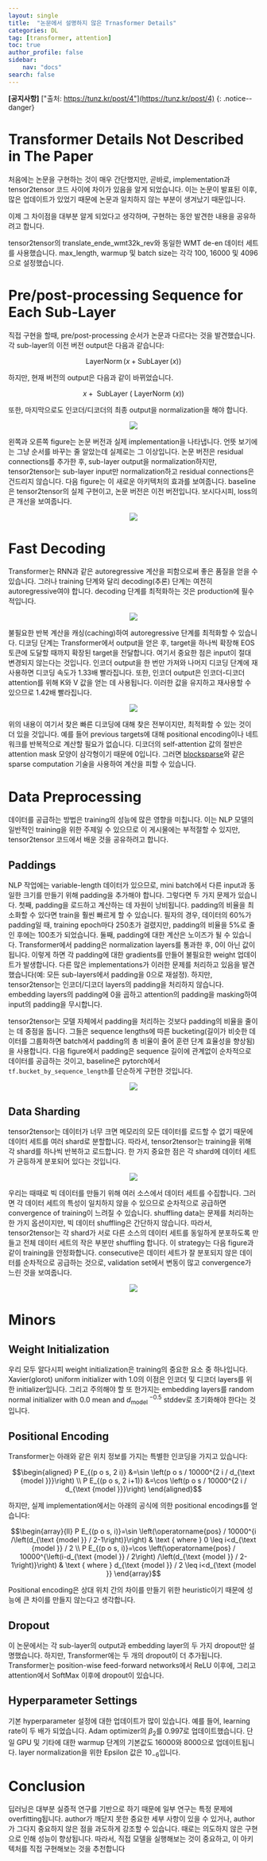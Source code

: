 ```yaml
---
layout: single
title:  "논문에서 설명하지 않은 Trnasformer Details"
categories: DL
tag: [transformer, attention]
toc: true
author_profile: false
sidebar:
    nav: "docs"
search: false
---
```

**[공지사항]** ["출처: https://tunz.kr/post/4"](https://tunz.kr/post/4)
{: .notice--danger}


# Transformer Details Not Described in The Paper
처음에는 논문을 구현하는 것이 매우 간단했지만, 곧바로, implementation과 tensor2tensor 코드 사이에 차이가 있음을 알게 되었습니다. 이는 논문이 발표된 이후, 많은 업데이트가 있었기 때문에 논문과 일치하지 않는 부분이 생겨났기 때문입니다.

이제 그 차이점을 대부분 알게 되었다고 생각하며, 구현하는 동안 발견한 내용을 공유하려고 합니다. 

tensor2tensor의 translate_ende_wmt32k_rev와 동일한 WMT de-en 데이터 세트를 사용했습니다. max_length, warmup 및 batch size는 각각 100, 16000 및 4096으로 설정했습니다.

# Pre/post-processing Sequence for Each Sub-Layer
직접 구현을 할때, pre/post-processing 순서가 논문과 다르다는 것을 발견했습니다.  각 sub-layer의 이전 버전 output은 다음과 같습니다:

$$\operatorname{LayerNorm}(x+\operatorname{SubLayer}(x))$$

하지만, 현재 버전의 output은 다음과 같이 바뀌었습니다.

$$x+\text { SubLayer }(\text { LayerNorm }(x))$$

또한, 마지막으로도 인코더/디코더의 최종 output을 normalization을 해야 합니다.

<p align="center"><img src="/assets/images/220918/1.png"></p>

왼쪽과 오른쪽 figure는 논문 버전과 실제 implementation을 나타냅니다. 언뜻 보기에는 그냥 순서를 바꾸는 줄 알았는데 실제로는 그 이상입니다. 논문 버전은 residual connections를 추가한 후, sub-layer output을 normalization하지만, tensor2tensor는 sub-layer input만 normalization하고 residual connections은 건드리지 않습니다. 다음 figure는 이 새로운 아키텍처의 효과를 보여줍니다. baseline은 tensor2tensor의 실제 구현이고, 논문 버전은 이전 버전입니다. 보시다시피, loss의 큰 개선을 보여줍니다.

<p align="center"><img src="/assets/images/220918/2.png"></p>

# Fast Decoding
Transformer는 RNN과 같은 autoregressive 계산을 피함으로써 좋은 품질을 얻을 수 있습니다. 그러나 training 단계와 달리 decoding(추론) 단계는 여전히 autoregressive여야 합니다. decoding 단계를 최적화하는 것은 production에 필수적입니다.

<p align="center"><img src="/assets/images/220918/3.png"></p>

불필요한 반복 계산을 캐싱(caching)하여 autoregressive 단계를 최적화할 수 있습니다. 디코딩 단계는 Transformer에서 output을 얻은 후, target을 하나씩 확장해 EOS 토큰에 도달할 때까지 확장된 target을 전달합니다. 여기서 중요한 점은 input이 절대 변경되지 않는다는 것입니다. 인코더 output을 한 번만 가져와 나머지 디코딩 단계에 재사용하면 디코딩 속도가 1.33배 빨라집니다. 또한, 인코더 output은 인코더-디코더 attention를 위해 K와 V 값을 얻는 데 사용됩니다. 이러한 값을 유지하고 재사용할 수 있으므로 1.42배 빨라집니다.

<p align="center"><img src="/assets/images/220918/4.png"></p>

위의 내용이 여기서 찾은 빠른 디코딩에 대해 찾은 전부이지만, 최적화할 수 있는 것이 더 있을 것입니다. 예를 들어 previous targets에 대해 positional encoding이나 네트워크를 반복적으로 계산할 필요가 없습니다. 디코더의 self-attention 값의 절반은 attention mask 모양이 삼각형이기 때문에 0입니다. 그러면 [blocksparse](https://github.com/openai/blocksparse)와 같은 sparse computation 기술을 사용하여 계산을 피할 수 있습니다.

# Data Preprocessing
데이터를 공급하는 방법은 training의 성능에 많은 영향을 미칩니다. 이는 NLP 모델의 일반적인 training을 위한 주제일 수 있으므로 이 게시물에는 부적절할 수 있지만, tensor2tensor 코드에서 배운 것을 공유하려고 합니다.

## Paddings
NLP 작업에는 variable-length 데이터가 있으므로, mini batch에서 다른 input과 동일한 크기를 만들기 위해 padding을 추가해야 합니다. 그렇다면 두 가지 문제가 있습니다. 첫째, padding을 로드하고 계산하는 데 자원이 낭비됩니다. padding의 비율을 최소화할 수 있다면 train을 훨씬 빠르게 할 수 있습니다. 필자의 경우, 데이터의 60%가 padding일 때, training epoch마다 250초가 걸렸지만, padding의 비율을 5%로 줄인 후에는 100초가 되었습니다. 둘째, padding에 대한 계산은 노이즈가 될 수 있습니다. Transformer에서 padding은 normalization layers를 통과한 후, 0이 아닌 값이 됩니다. 이렇게 하면 각 padding에 대한 gradients를 만들어 불필요한 weight 업데이트가 발생합니다. 다른 많은 implementations가 이러한 문제를 처리하고 있음을 발견했습니다(예: 모든 sub-layers에서 padding을 0으로 재설정). 하지만, tensor2tensor는 인코더/디코더 layers의 padding을 처리하지 않습니다. embedding layers의 padding에 0을 곱하고 attention의 padding을 masking하여 input의 padding을 무시합니다.

tensor2tensor는 모델 자체에서 padding을 처리하는 것보다 padding의 비율을 줄이는 데 중점을 둡니다. 그들은 sequence lengths에 따른 bucketing(길이가 비슷한 데이터를 그룹화하면 batch에서 padding의 총 비율이 줄어 훈련 단계 효율성을 향상됨)을 사용합니다. 다음 figure에서 padding은 sequence 길이에 관계없이 순차적으로 데이터를 공급하는 것이고, baseline은 pytorch에서 ```tf.bucket_by_sequence_length```를 단순하게 구현한 것입니다.

<p align="center"><img src="/assets/images/220918/5.png"></p>

## Data Sharding
tensor2tensor는 데이터가 너무 크면 메모리의 모든 데이터를 로드할 수 없기 때문에 데이터 세트를 여러 shard로 분할합니다. 따라서, tensor2tensor는 training을 위해 각 shard를 하나씩 반복하고 로드합니다. 한 가지 중요한 점은 각 shard에 데이터 세트가 균등하게 분포되어 있다는 것입니다.

<p align="center"><img src="/assets/images/220918/6.png"></p>

우리는 때때로 빅 데이터를 만들기 위해 여러 소스에서 데이터 세트를 수집합니다. 그러면 각 데이터 세트의 특성이 일치하지 않을 수 있으므로 순차적으로 공급하면 convergence of training이 느려질 수 있습니다. shuffling data는 문제를 처리하는 한 가지 옵션이지만, 빅 데이터 shuffling은 간단하지 않습니다. 따라서, tensor2tensor는 각 shard가 서로 다른 소스의 데이터 세트를 동일하게 분포하도록 만들고 전체 데이터 세트의 작은 부분만 shuffling 합니다. 이 strategy는 다음 figure과 같이 training을 안정화합니다. consecutive은 데이터 세트가 잘 분포되지 않은 데이터를 순차적으로 공급하는 것으로, validation set에서 변동이 많고 convergence가 느린 것을 보여줍니다.

<p align="center"><img src="/assets/images/220918/7.png"></p>

# Minors

## Weight Initialization
우리 모두 알다시피 weight initialization은 training의 중요한 요소 중 하나입니다. Xavier(glorot) uniform initializer with $1.0$의 이점은 인코더 및 디코더 layers를 위한 initializer입니다. 그리고 주의해야 할 또 한가지는 embedding layers를 random normal initializer with $0.0$ mean and $d_{\text {model }}^{-0.5}$ stddev로 초기화해야 한다는 것입니다.

## Positional Encoding
Transformer는 아래와 같은 위치 정보를 가지는 특별한 인코딩을 가지고 있습니다:

$$\begin{aligned}
P E_{(p o s, 2 i)} &=\sin \left(p o s / 10000^{2 i / d_{\text {model }}}\right) \\
P E_{(p o s, 2 i+1)} &=\cos \left(p o s / 10000^{2 i / d_{\text {model }}}\right)
\end{aligned}$$

하지만, 실제 implementation에서는 아래의 공식에 의한 positional encodings를 얻습니다:

$$\begin{array}{ll}
P E_{(p o s, i)}=\sin \left(\operatorname{pos} / 10000^{i /\left(d_{\text {model }} / 2-1\right)}\right) & \text { where } 0 \leq i<d_{\text {model }} / 2 \\
P E_{(p o s, i)}=\cos \left(\operatorname{pos} / 10000^{\left(i-d_{\text {model }} / 2\right) /\left(d_{\text {model }} / 2-1\right)}\right) & \text { where } d_{\text {model }} / 2 \leq i<d_{\text {model }}
\end{array}$$

Positional encoding은 상대 위치 간의 차이를 만들기 위한 heuristic이기 때문에 성능에 큰 차이를 만들지 않는다고 생각합니다.

## Dropout
이 논문에서는 각 sub-layer의 output과 embedding layer의 두 가지 dropout만 설명했습니다. 하지만, Transformer에는 두 개의 dropout이 더 추가됩니다. Transformer는 position-wise feed-forward networks에서 ReLU 이후에, 그리고 attention에서 SoftMax 이후에 dropout이 있습니다.

## Hyperparameter Settings
기본 hyperparameter 설정에 대한 업데이트가 많이 있습니다. 예를 들어, learning rate이 두 배가 되었습니다. Adam optimizer의 $β_2$를 $0.997$로 업데이트했습니다. 단일 GPU 및 기타에 대한 warmup 단계의 기본값도 $16000$와 $8000$으로 업데이트됩니다. layer normalization을 위한 Epsilon 값은 $10_{-6}$입니다.

# Conclusion
딥러닝은 대부분 실증적 연구를 기반으로 하기 때문에 일부 연구는 특정 문제에 overfitting됩니다. author가 깨닫지 못한 중요한 세부 사항이 있을 수 있거나, author가 그다지 중요하지 않은 점을 과도하게 강조할 수 있습니다. 때로는 의도하지 않은 구현으로 인해 성능이 향상됩니다. 따라서, 직접 모델을 실행해보는 것이 중요하고, 이 아키텍처를 직접 구현해보는 것을 추천합니다
